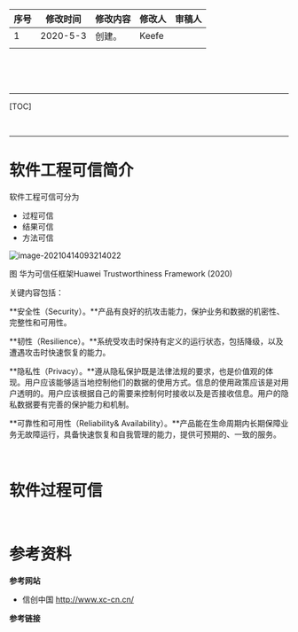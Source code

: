 | 序号 | 修改时间 | 修改内容 | 修改人 | 审稿人 |
| ---- | -------- | -------- | ------ | ------ |
| 1    | 2020-5-3 | 创建。   | Keefe  |        |
|      |          |          |        |        |

<br><br><br>

---

[TOC]

<br>

---

#  软件工程可信简介

软件工程可信可分为

* 过程可信
* 结果可信
* 方法可信



![image-20210414093214022](../media/software_enginer/it_009.png)

图  华为可信任框架Huawei Trustworthiness Framework (2020)

关键内容包括：

**安全性（Security）。**产品有良好的抗攻击能力，保护业务和数据的机密性、完整性和可用性。

**韧性（Resilience）。**系统受攻击时保持有定义的运行状态，包括降级，以及遭遇攻击时快速恢复的能力。

**隐私性（Privacy）。**遵从隐私保护既是法律法规的要求，也是价值观的体现。用户应该能够适当地控制他们的数据的使用方式。信息的使用政策应该是对用户透明的。用户应该根据自己的需要来控制何时接收以及是否接收信息。用户的隐私数据要有完善的保护能力和机制。

**可靠性和可用性（Reliability& Availability）。**产品能在生命周期内长期保障业务无故障运行，具备快速恢复和自我管理的能力，提供可预期的、一致的服务。

<br>

# 软件过程可信





<br>

# 参考资料

**参考网站**

* 信创中国 http://www.xc-cn.cn/



**参考链接**

[1]:   https://zhuanlan.zhihu.com/p/259300901?utm_source=wechat_session  "知乎-什么是信创？"
[2]:   https://www.sohu.com/a/286402333_258858  "任正非致员工信公布：全面提升软件工程能力和实践 "

